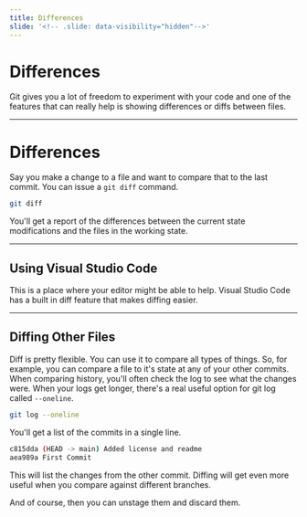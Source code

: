 ```yaml
---
title: Differences
slide: '<!-- .slide: data-visibility="hidden"-->'
---
```


<!-- .slide: data-state="layout-title" class="bg-dark"-->

# Differences

> >

Git gives you a lot of freedom to experiment with your code and one of the features that can really help is showing differences or diffs between files.

---

# Differences

> >

Say you make a change to a file and want to compare that to the last commit. You can issue a `git diff` command.

```sh
git diff
```

You'll get a report of the differences between the current state modifications and the files in the working state.

---

## Using Visual Studio Code

This is a place where your editor might be able to help. Visual Studio Code has a built in diff feature that makes diffing easier.

---

## Diffing Other Files

Diff is pretty flexible. You can use it to compare all types of things. So, for example, you can compare a file to it's state at any of your other commits. When comparing history, you'll often check the log to see what the changes were. When your logs get longer, there's a real useful option for git log called `--oneline`.

```sh
git log --oneline
```

You'll get a list of the commits in a single line.

```sh
c815dda (HEAD -> main) Added license and readme
aea989a First Commit
```

This will list the changes from the other commit. Diffing will get even more useful when you compare against different branches.

And of course, then you can unstage them and discard them.
